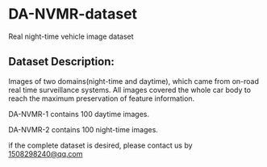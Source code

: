 # DA-NVMR-dataset

Real night-time vehicle image dataset</br>

Dataset Description:</br>
--------------------------
Images of two domains(night-time and daytime), which came from on-road real time surveillance systems. All images covered the whole car body to reach the maximum preservation of feature information. 

DA-NVMR-1 contains 100 daytime images.

DA-NVMR-2 contains 100 night-time images.

if the complete dataset is desired, please contact us by 1508298240@qq.com
